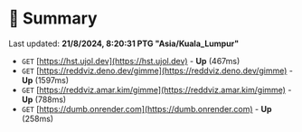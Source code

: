 # 📖 Summary
Last updated: **21/8/2024, 8:20:31 PTG "Asia/Kuala_Lumpur"**

- `GET` [https://hst.ujol.dev](https://hst.ujol.dev) - **Up** (467ms)
- `GET` [https://reddviz.deno.dev/gimme](https://reddviz.deno.dev/gimme) - **Up** (1597ms)
- `GET` [https://reddviz.amar.kim/gimme](https://reddviz.amar.kim/gimme) - **Up** (788ms)
- `GET` [https://dumb.onrender.com](https://dumb.onrender.com) - **Up** (258ms)
